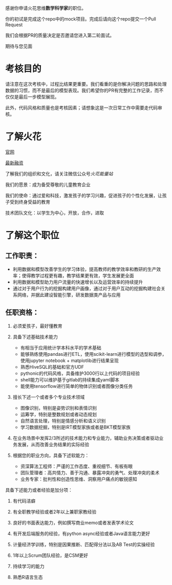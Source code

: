 感谢你申请火花思维**数学科学家**的职位。

你的初试是完成这个repo中的mock项目。完成后请向这个repo提交一个Pull Request

我们会根据PR的质量决定是否邀请您进入第二轮面试。

期待与您见面

# 考核目的

请注意在这次考核中，过程比结果更重要。我们看重的是你解决问题的思路和处理数据的习惯，而不是最后的模型表现。我们希望你的PR有完整的工作记录，而不仅仅是最后一步模型展现。

此外，代码风格和质量也是考核因素；请想象这是一次日常工作中需要走代码审核。

# 了解火花
[官网](https://www.huohua.cn/)

[最新融资](https://36kr.com/p/5239198)

了解我们的组织和文化，请关注微信公众号*火花能量站*

我们的愿景：成为备受尊敬的儿童教育企业

我们的使命：通过爱和科技，激发孩子的学习兴趣，促进孩子的个性化发展，让孩子受到终身受益的教育

技术团队文化：以学生为中心，开放，合作，进取

# 了解这个职位 
## 工作职责：
-	利用数据和模型改善学生的学习体验，提高教师的教学效率和教研的生产效率；使得教学过程更有趣，教学结果更有效，学生发展更全面
-	利用数据和模型助力用户流量的快速增长以及运营效率的持续提升
-	通过对于用户行为的挖掘构建用户画像，通过对于用户互动的挖掘构建社会关系网络，并据此建设智能引擎，研发数据类产品与应用

 
## 任职资格：
1.	必须爱孩子，最好懂教育

2.	具备下述基础技术能力
	-	有相当于应用统计学本科水平的学术基础
	-	能够熟练使用pandas进行ETL，使用scikit-learn进行模型的选型和调参，使用jupyter notebook + matplotlib进行结果呈现
	-	熟悉HiveSQL的基础和官方UDF
	-	pythonic的代码风格，具备维护3000行以上代码的项目经验
	-	shell能力可以维护基于gitlab的持续集成yaml脚本
	-	能使用tensorflow进行简单的物体识别或者图像分类任务

3.	擅长下述一个或者多个专业技术领域
	-	图像识别，特别是姿势识别和表情识别
	-	运筹学，特别是整数规划或者动态规划
	-	自然语言处理，特别是情感分析和语义识别
	-	学习数据挖掘，特别是IRT模型家族或者是BKT模型家族

4.	在业务场景中发挥2/3所述的技术能力和专业能力，辅助业务决策或者驱动业务发展，从而改善业务结果的实际经验

5.	根据您的职业方向，具备下述软能力：
	-	资深算法工程师：严谨的工作态度、重视细节、有板有眼
	-	团队管理者：高共情力、善于沟通、暴露冲突的勇气、处理冲突的柔术
	-	业务专家：批判性和创造性思维、洞察用户痛点的敏锐感知
 
具备下述能力或者经验是加分项：

1.	有代码洁癖

2.	有全职教学经验或者2年以上兼职家教经验

3.	良好的书面表达能力，例如撰写商业memo或者发表学术论文

4.	有开发后端服务的经验，有python async经验或者Java语言能力更好

5.	计量经济学训练，特别是因果推断、匹配得分法以及AB Test的实操经验

6.	1年以上Scrum团队经验，是CSM更好

7.	持续学习的能力

8.	熟悉R语言生态
 

